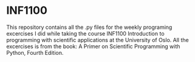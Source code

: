 # INF1100

This repository contains all the .py files for the weekly programing excercises I did while taking the course INF1100 Introduction to programming with scientific applications at the University of Oslo. All the excercises is from the book: A Primer on Scientific Programming with Python, Fourth Edition.
